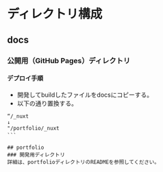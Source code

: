 # ディレクトリ構成

## docs
### 公開用（GitHub Pages）ディレクトリ
#### デプロイ手順
* 開発してbuildしたファイルをdocsにコピーする。
* 以下の通り置換する。
```　
“/_nuxt
↓
"/portfolio/_nuxt
```　

## portfolio
### 開発用ディレクトリ
詳細は、portfolioディレクトリのREADMEを参照してください。
